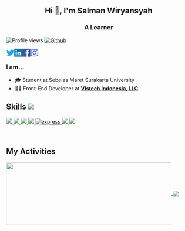<h2 align="center">Hi 👋, I'm Salman Wiryansyah</h2>
<h3 align="center">A Learner</h3>

![Profile views](https://visitor-badge.glitch.me/badge?page_id=Salman-n)
[![Github](https://img.shields.io/github/followers/Salman-n?label=Follow&style=social)](https://github.com/Salman-n)

<a href="https://twitter.com/SalmanWiryansy2" target="blank"><img align="left" src="icons/twitter.svg" alt="salman-n" width="22px" /></a>
<a href="https://www.linkedin.com/in/salmanwiryansyah/" target="blank"><img align="left" src="icons/linkedin.svg" alt="salman-n" width="22px" /></a>
  <a href="https://t.me/nrusetski">
</a>
<a href="https://www.facebook.com/mansal.mansal.39" target="blank"><img align="left" src="icons/facebook.svg" alt="salman-n" width="22px" /></a>
<a href="https://www.instagram.com/man_fwezzt/" target="blank"><img align="left" src="icons/instagram.svg" alt="salman-n" width="22px" /></a>
<br />

### I am...
* 🎓 Student at Sebelas Maret Surakarta University
* 👨‍💻 Front-End Developer at **[Vistech Indonesia, LLC](https://vistechindonesia.com/)**
<h2> Skills <img src = "https://media2.giphy.com/media/QssGEmpkyEOhBCb7e1/giphy.gif?cid=ecf05e47a0n3gi1bfqntqmob8g9aid1oyj2wr3ds3mg700bl&rid=giphy.gif" width = 32px> </h2>
<p align="left">
    <a href="https://www.java.com" target="_blank"> <img src="https://img.icons8.com/color/48/000000/java-coffee-cup-logo.png"/ > </a>
    <a href="https://developer.mozilla.org/en-US/docs/Web/JavaScript" target="_blank"> <img src="https://img.icons8.com/color/48/000000/javascript.png"/> </a> 
    <a href="https://www.w3.org/html/" target="_blank"> <img src="https://img.icons8.com/color/48/000000/html-5.png"/> </a> 
    <a href="https://www.w3schools.com/css/" target="_blank"> <img src="https://img.icons8.com/color/48/000000/css3.png"/> </a> 
     <a href="https://www.php.net/" target="_blank"> <img src="https://www.kindpng.com/picc/m/11-118738_php-logo-png-circle-transparent-png.png" alt="express" width="48" height="48"/> </a>
    <a href="https://www.python.org" target="_blank"> <img src="https://img.icons8.com/color/48/000000/python.png"/> </a> 
    <a style="padding-right:8px;" href="https://www.mysql.com/" target="_blank"> <img src="https://img.icons8.com/fluent/50/000000/mysql-logo.png"/> </a>  
</p>
<br />
<h2> My Activities</h2>
<p align="left">
<a href="https://github.com/Pepyn0/github-readme-stats">
  <img width=450 height=170 align="center" src="https://github-readme-stats.vercel.app/api?username=Salman-n&theme=midnight-purple&show_icons=true&bg_color=0D1117&hide_border=true" />
</a>
<a href="https://github.com/Pepyn0/github-readme-stats">
  <img align="center" src="https://github-readme-stats.vercel.app/api/top-langs/?username=Salman-n&theme=midnight-purple&layout=compact&bg_color=0D1117&hide_border=true" />
</a>
  </p>

